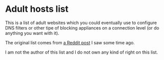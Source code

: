 # Adult hosts list

This is a list of adult websites which you could eventually use to configure DNS filters or other tipe of blocking appliances on a connection level (or do anything you want with it).

The original list comes from [a Reddit post](https://www.reddit.com/r/NoFap/comments/6cplet/updated_may_2017_host_file_to_block_10848_porn/) I saw some time ago.

I am not the author of this list and I do not own any kind of right on this list.



